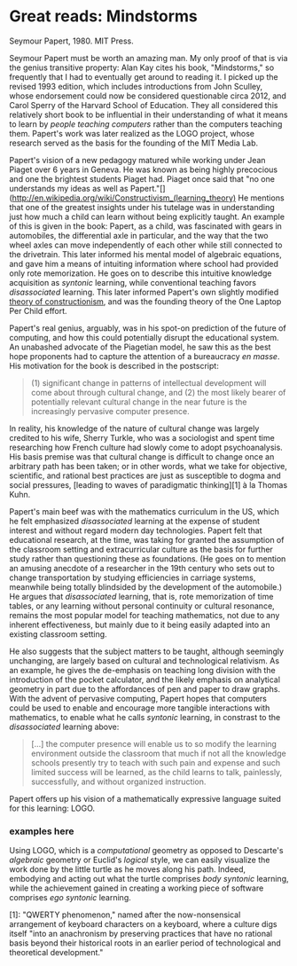 # Great reads: Mindstorms
Seymour Papert, 1980. MIT Press. 

Seymour Papert must be worth an amazing man. My only proof of that is via the genius transitive property: Alan Kay cites his book, "Mindstorms," so frequently that I had to eventually get around to reading it. I picked up the revised 1993 edition, which includes introductions from John Sculley, whose endorsement could now be considered questionable circa 2012, and Carol Sperry of the Harvard School of Education. They all considered this relatively short book to be influential in their understanding of what it means to learn by *people teaching computers* rather than the computers teaching them. Papert's work was later realized as the LOGO project, whose research served as the basis for the founding of the MIT Media Lab.

Papert's vision of a new pedagogy matured while working under Jean Piaget over 6 years in Geneva. He was known as being highly precocious and one the brightest students Piaget had. Piaget once said that "no one understands my ideas as well as Papert."[](http://en.wikipedia.org/wiki/Constructivism_(learning_theory) He mentions that one of the greatest insights under his tutelage was in understanding just how much a child can learn without being explicitly taught. An example of this is given in the book: Papert, as a child, was fascinated with gears in automobiles, the differential axle in particular, and the way that the two wheel axles can move independently of each other while still connected to the drivetrain. This later informed his mental model of algebraic equations, and gave him a means of intuiting information where school had provided only rote memorization. He goes on to describe this intuitive knowledge acquisition as *syntonic* learning, while conventional teaching favors *disassociated* learning. This later informed Papert's own slightly modified [theory  of constructionism](http://wiki.laptop.org/go/Constructionism), and was the founding theory of the One Laptop Per Child effort. 

Papert's real genius, arguably, was in his spot-on prediction of the future of computing, and how this could potentially disrupt the educational system. An unabashed advocate of the Piagetian model, he saw this as the best hope proponents had to capture the attention of a bureaucracy *en masse*. His motivation for the book is described in the postscript: 

> (1) significant change in patterns of intellectual development will come about through cultural change, and (2) the most likely bearer of potentially relevant cultural change in the near future is the increasingly pervasive computer presence.

In reality, his knowledge of the nature of cultural change was largely credited to his wife, Sherry Turkle, who was a sociologist and spent time researching how French culture had slowly come to adopt psychoanalysis. His basis premise was that cultural change is difficult to change once an arbitrary path has been taken; or in other words, what we take for objective, scientific, and rational best practices are just as susceptible to dogma and social pressures, [leading to waves of paradigmatic thinking][1] à la Thomas Kuhn.

Papert's main beef was with the mathematics curriculum in the US, which he felt emphasized *disassociated* learning at the expense of student interest and without regard modern day technologies. Papert felt that educational research, at the time, was taking for granted the assumption of the classroom setting and extracurricular culture as the basis for further study rather than questioning these as foundations. (He goes on to mention an amusing anecdote of a researcher in the 19th century who sets out to change transportation by studying efficiencies in carriage systems, meanwhile being totally blindsided by the development of the automobile.) He argues that *disassociated* learning, that is, rote memorization of time tables, or any learning without personal continuity or cultural resonance, remains the most popular model for teaching mathematics, not due to any inherent effectiveness, but mainly due to it being easily adapted into an existing classroom setting.

He also suggests that the subject matters to be taught, although seemingly unchanging, are largely based on cultural and technological relativism. As an example, he gives the de-emphasis on teaching long division with the introduction of the pocket calculator, and the likely emphasis on analytical geometry in part due to the affordances of pen and paper to draw graphs. With the advent of pervasive computing, Papert hopes that computers could be used to enable and encourage more tangible interactions with mathematics, to enable what he calls *syntonic* learning, in constrast to the *disassociated* learning above:

> [...] the computer presence will enable us to so modify the learning environment outside the classroom that much if not all the knowledge schools presently try to teach with such pain and expense and such limited success will be learned, as the child learns to talk, painlessly, successfully, and without organized instruction.

Papert offers up his vision of a mathematically expressive language suited for this learning: LOGO. 

### examples here

Using LOGO, which is a *computational* geometry as opposed to Descarte's *algebraic* geometry or Euclid's *logical* style, we can easily visualize the work done by the little turtle as he moves along his path. Indeed, embodying and acting out what the turtle comprises *body syntonic* learning, while the achievement gained in creating a working piece of software comprises  *ego syntonic* learning.

[1]: "QWERTY phenomenon," named after the now-nonsensical arrangement of keyboard characters on a keyboard, where a culture digs itself "into an anachronism by preserving practices that have no rational basis beyond their historical roots in an earlier period of technological and theoretical development." 
